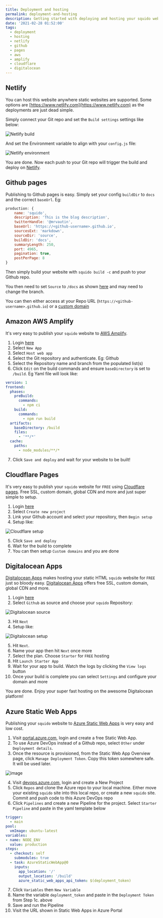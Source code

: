 ```yaml
---
title: Deployment and hosting
permalink: deployment-and-hosting
description: Getting started with deploying and hosting your squido website. Deployment guides using Netlify, Github Pages, AWS Amplify, Cloudflare Pages, Digitalocean app and more
date: '2021-02-28 01:52:00'
tags: 
  - deployment
  - hosting
  - netlify
  - github
  - pages
  - aws
  - amplify
  - cloudflare
  - digitalocean
---
```


## Netlify

You can host this website anywhere static websites are supported. Some options are [https://www.netlify.com](https://www.netlify.com) as the deployments are just dead simple.

Simply connect your Git repo and set the `Build settings` settings like below:

![Netlify build](/content/images/netlify-build.png)

And set the Environment variable to align with your `config.js` file:

![Netlify environment](/content/images/netlify-environment.png)

You are done. Now each push to your Git repo will trigger the build and deploy on [Netlify](https://www.netlify.com).

## Github pages

Publishing to Github pages is easy. Simply set your config `buildDir` to `docs` and the correct `baseUrl`. Eg:

``` javascript
production: {
    name: 'squido',
    description: 'This is the blog description',
    twitterHandle: '@mrvautin',
    baseUrl: 'https://<github-username>.github.io',
    sourcesExt: 'markdown',
    sourceDir: 'source',
    buildDir: 'docs',
    summaryLength: 250,
    port: 4965,
    pagination: true,
    postPerPage: 8
}
```

Then simply build your website with `squido build -c` and push to your Github repo.

You then need to set `Source` to `/docs` as shown [here](https://docs.github.com/en/pages/getting-started-with-github-pages/configuring-a-publishing-source-for-your-github-pages-site) and may need to change the branch.

You can then either access at your Repo URL (`https://<github-username>.github.io`) or a [custom domain](https://docs.github.com/en/pages/configuring-a-custom-domain-for-your-github-pages-site/managing-a-custom-domain-for-your-github-pages-site#about-custom-domain-configuration)

## Amazon AWS Amplify

It's very easy to publish your `squido` website to [AWS Amplify](https://aws.amazon.com/amplify/). 

1. Login [here](https://console.aws.amazon.com/amplify/home)
2. Select `New App`
3. Select `Host web app`
4. Select the Git repository and authenticate. Eg: Github
5. Select the Repository name and branch from the populated list(s)
6. Click `Edit` on the build commands and ensure `baseDirectory` is set to `/build`. Eg Yaml file will look like:
``` yaml
version: 1
frontend:
  phases:
    preBuild:
      commands:
        - npm ci
    build:
      commands:
        - npm run build
  artifacts:
    baseDirectory: /build
    files:
      - '**/*'
  cache:
    paths:
      - node_modules/**/*
```
7. Click `Save and deploy` and wait for your website to be built!

## Cloudflare Pages

It's very easy to publish your `squido` website for `FREE` using [Cloudflare pages](https://pages.cloudflare.com/). Free SSL, custom domain, global CDN and more and just super simple to setup.

1. Login [here](https://pages.cloudflare.com/)
2. Select `Create new project`
3. Link your Github account and select your repository, then `Begin setup`
4. Setup like:

![Cloudflare setup](/content/images/cloudflare-pages.png)

5. Click `Save and deploy`
6. Wait for the build to complete
7. You can then setup `Custom domains` and you are done

## Digitalocean Apps

[Digitalocean Apps](https://cloud.digitalocean.com/apps?refcode=cd185d01653f) makes hosting your static HTML `squido` website for `FREE` just so bloody easy. [Digitalocean Apps](https://cloud.digitalocean.com/apps?refcode=cd185d01653f) offers free SSL, custom domain, global CDN and more.

1. Login [here](https://cloud.digitalocean.com/apps?refcode=cd185d01653f)
2. Select `Github` as source and choose your `squido` Repository:

![Digitalocean source](/content/images/digitalocean-source.png)

3. Hit `Next`
4. Setup like:

![Digitalocean setup](/content/images/digitalocean-config.png)

5. Hit `Next`.
5. Name your app then hit `Next` once more
6. Select the plan. Choose `Starter` for `FREE` hosting
7. Hit `Launch Starter App`
8. Wait for your app to build. Watch the logs by clicking the `View logs` button
9. Once your build is complete you can select `Settings` and configure your domain and more

You are done. Enjoy your super fast hosting on the awesome Digitalocean platform!

## Azure Static Web Apps

Publishing your `squido` website to [Azure Static Web Apps](https://azure.microsoft.com/en-au/services/app-service/static/) is very easy and low cost. 

1. Visit [portal.azure.com](portal.azure.com), login and create a free Static Web App. 
2. To use Azure DevOps instead of a Github repo, select `Other` under `Deployment details`.
3. Once the resource is provisioned, from the Static Web App Overview page, click `Manage Deployment Token`. Copy this token somewhere safe. It will be used later.

![image](/content/images/azure-setup.png)

4. Visit [devops.azure.com](devops.azure.com), login and create a New Project
5. Click `Repos` and clone the Azure repo to your local machine. Either move your existing `squido` site into this local repo, or create a new `squido` site. Commit and push code to this Azure DevOps repo
6. Click `Pipelines` and create a new Pipeline for the project. Select `Starter Pipeline` and paste in the yaml template below

``` yaml
trigger:
  - main
pool:
  vmImage: ubuntu-latest
variables:
- name: NODE_ENV
  value: production 
steps:
  - checkout: self
    submodules: true
  - task: AzureStaticWebApp@0
    inputs:
      app_location: '/'
      output_location: '/build'
      azure_static_web_apps_api_token: $(deployment_token)
```

7. Click `Variables` then `New Variable`
8. Name the variable `deployment_token` and paste in the `Deployment Token` from Step 1c. above
9. Save and run the Pipeline
10. Visit the URL shown in Static Web Apps in Azure Portal